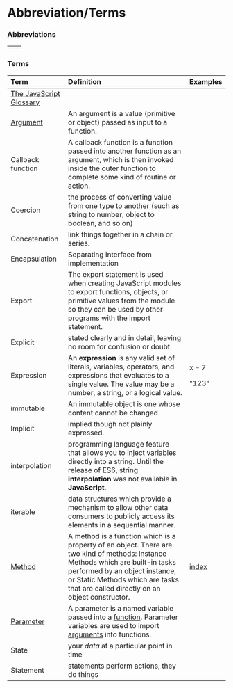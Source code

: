 # Abbreviation/Terms

### Abbreviations

|  |  |
| :--- | :--- |
|  |  |

### Terms

<table>
  <thead>
    <tr>
      <th style="text-align:left">Term</th>
      <th style="text-align:left">Definition</th>
      <th style="text-align:left">Examples</th>
    </tr>
  </thead>
  <tbody>
    <tr>
      <td style="text-align:left"><a href="https://flaviocopes.com/javascript-glossary">The JavaScript Glossary</a>
      </td>
      <td style="text-align:left"></td>
      <td style="text-align:left"></td>
    </tr>
    <tr>
      <td style="text-align:left"><a href="https://developer.mozilla.org/en-US/docs/Glossary/Argument">Argument</a>
      </td>
      <td style="text-align:left">An argument is a value (primitive or object) passed as input to a function.</td>
      <td
      style="text-align:left"></td>
    </tr>
    <tr>
      <td style="text-align:left">Callback function</td>
      <td style="text-align:left">A callback function is a function passed into another function as an argument,
        which is then invoked inside the outer function to complete some kind of
        routine or action.</td>
      <td style="text-align:left"></td>
    </tr>
    <tr>
      <td style="text-align:left">Coercion</td>
      <td style="text-align:left">the process of converting value from one type to another (such as string
        to number, object to boolean, and so on)</td>
      <td style="text-align:left"></td>
    </tr>
    <tr>
      <td style="text-align:left">Concatenation</td>
      <td style="text-align:left">link things together in a chain or series.</td>
      <td style="text-align:left"></td>
    </tr>
    <tr>
      <td style="text-align:left">Encapsulation</td>
      <td style="text-align:left">Separating interface from implementation</td>
      <td style="text-align:left"></td>
    </tr>
    <tr>
      <td style="text-align:left">Export</td>
      <td style="text-align:left">The export statement is used when creating JavaScript modules to export
        functions, objects, or primitive values from the module so they can be
        used by other programs with the import statement.</td>
      <td style="text-align:left"></td>
    </tr>
    <tr>
      <td style="text-align:left">Explicit</td>
      <td style="text-align:left">stated clearly and in detail, leaving no room for confusion or doubt.</td>
      <td
      style="text-align:left"></td>
    </tr>
    <tr>
      <td style="text-align:left">Expression</td>
      <td style="text-align:left">An <b>expression</b> is any valid set of literals, variables, operators,
        and expressions that evaluates to a single value. The value may be a number,
        a string, or a logical value.</td>
      <td style="text-align:left">
        <p>x = 7</p>
        <p>&quot;123&quot;</p>
      </td>
    </tr>
    <tr>
      <td style="text-align:left">immutable</td>
      <td style="text-align:left">An immutable object is one whose content cannot be changed.</td>
      <td style="text-align:left"></td>
    </tr>
    <tr>
      <td style="text-align:left">Implicit</td>
      <td style="text-align:left">implied though not plainly expressed.</td>
      <td style="text-align:left"></td>
    </tr>
    <tr>
      <td style="text-align:left">interpolation</td>
      <td style="text-align:left">programming language feature that allows you to inject variables directly
        into a string. Until the release of ES6, string <b>interpolation</b> was
        not available in <b>JavaScript</b>.</td>
      <td style="text-align:left"></td>
    </tr>
    <tr>
      <td style="text-align:left">iterable</td>
      <td style="text-align:left">data structures which provide a mechanism to allow other data consumers
        to publicly access its elements in a sequential manner.</td>
      <td style="text-align:left"></td>
    </tr>
    <tr>
      <td style="text-align:left"><a href="https://developer.mozilla.org/en-US/docs/Glossary/Method">Method</a>
      </td>
      <td style="text-align:left">A method is a function which is a property of an object. There are two
        kind of methods: Instance Methods which are built-in tasks performed by
        an object instance, or Static Methods which are tasks that are called directly
        on an object constructor.</td>
      <td style="text-align:left"><a href="https://developer.mozilla.org/en-US/docs/Web/JavaScript/Reference/Methods_Index">index</a>
      </td>
    </tr>
    <tr>
      <td style="text-align:left"><a href="https://developer.mozilla.org/en-US/docs/Glossary/Parameter">Parameter</a>
      </td>
      <td style="text-align:left">A parameter is a named variable passed into a <a href="https://developer.mozilla.org/en-US/docs/Glossary/function">function</a>.
        Parameter variables are used to import <a href="https://developer.mozilla.org/en-US/docs/Glossary/argument">arguments</a> into
        functions.</td>
      <td style="text-align:left"></td>
    </tr>
    <tr>
      <td style="text-align:left">State</td>
      <td style="text-align:left">your <em>data</em> at a particular point in time</td>
      <td style="text-align:left"></td>
    </tr>
    <tr>
      <td style="text-align:left">Statement</td>
      <td style="text-align:left">statements perform actions, they do things</td>
      <td style="text-align:left"></td>
    </tr>
  </tbody>
</table>